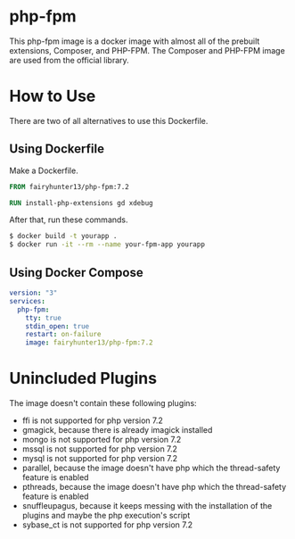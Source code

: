 # php-fpm
This php-fpm image is a docker image with almost all of the prebuilt extensions, Composer, and PHP-FPM.
The Composer and PHP-FPM image are used from the official library.

# How to Use
There are two of all alternatives to use this Dockerfile.

## Using Dockerfile
Make a Dockerfile.
```Dockerfile
FROM fairyhunter13/php-fpm:7.2

RUN install-php-extensions gd xdebug
```

After that, run these commands.
```bash
$ docker build -t yourapp .
$ docker run -it --rm --name your-fpm-app yourapp
```

## Using Docker Compose

```yml
version: "3"
services:
  php-fpm:
    tty: true
    stdin_open: true
    restart: on-failure
    image: fairyhunter13/php-fpm:7.2
```
# Unincluded Plugins
The image doesn't contain these following plugins:
- ffi is not supported for php version 7.2
- gmagick, because there is already imagick installed
- mongo is not supported for php version 7.2
- mssql is not supported for php version 7.2
- mysql is not supported for php version 7.2
- parallel, because the image doesn't have php which the thread-safety feature is enabled
- pthreads, because the image doesn't have php which the thread-safety feature is enabled
- snuffleupagus, because it keeps messing with the installation of the plugins and maybe the php execution's script
- sybase_ct is not supported for php version 7.2

